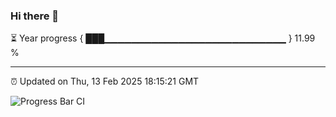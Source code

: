 ### Hi there 👋

⏳ Year progress { ███▁▁▁▁▁▁▁▁▁▁▁▁▁▁▁▁▁▁▁▁▁▁▁▁▁▁▁ } 11.99 %

---

⏰ Updated on Thu, 13 Feb 2025 18:15:21 GMT

![Progress Bar CI](https://github.com/code-lakshay/GitHub-Actions-Demo/workflows/Progress%20Bar%20CI/badge.svg)
